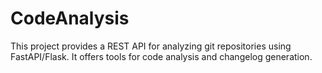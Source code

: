# CodeAnalysis
This project provides a REST API for analyzing git repositories using FastAPI/Flask. It offers tools for code analysis and changelog generation.

